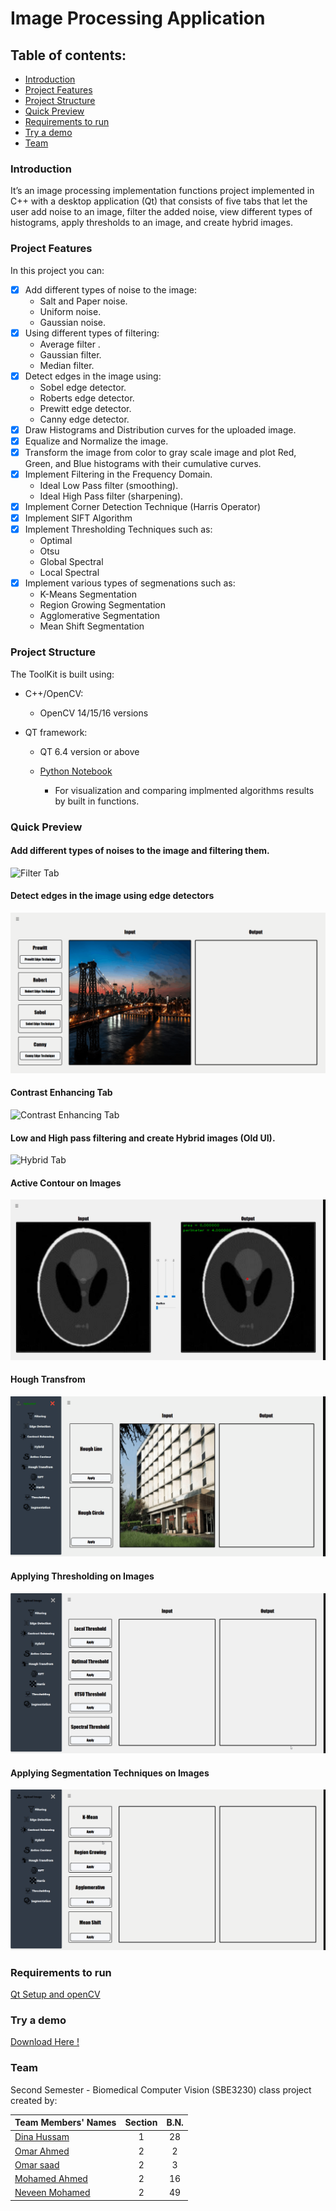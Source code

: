 # Image Processing Application

## Table of contents:
- [Introduction](#introduction)
- [Project Features](#project-features)
- [Project Structure](#project-structure)
- [Quick Preview](#quick-preview)
- [Requirements to run](#Requirements-to-run)
- [Try a demo](#Try-a-demo)
- [Team]()


### Introduction
It’s an image processing implementation functions project implemented in C++ with a desktop application (Qt) that consists of five tabs that let the user add noise to an image, filter the added noise, view different types of histograms, apply thresholds to an image, and create hybrid images. 

### Project Features
In this project you can:
- [x] Add different types of noise to the image:
  - Salt and Paper noise.
  - Uniform noise.
  - Gaussian noise.
- [x] Using different types of filtering:
  - Average filter .
  - Gaussian filter.
  - Median filter.
- [x] Detect edges in the image using:
  - Sobel edge detector.
  - Roberts edge detector.
  - Prewitt edge detector.
  - Canny edge detector.
- [x] Draw Histograms and Distribution curves for the uploaded image.
- [x] Equalize and Normalize the image.
- [x] Transform the image from color to gray scale image and plot Red, Green, and Blue histograms with their cumulative curves.
- [x] Implement Filtering in the Frequency Domain.
  - Ideal Low Pass filter (smoothing).
  - Ideal High Pass filter (sharpening).
- [x] Implement Corner Detection Technique (Harris Operator)
- [x] Implement SIFT Algorithm
- [x] Implement Thresholding Techniques such as:
  - Optimal
  - Otsu
  - Global Spectral
  - Local Spectral
- [x] Implement various types of segmenations such as:
  - K-Means Segmentation
  - Region Growing Segmentation
  - Agglomerative Segmentation
  - Mean Shift Segmentation


### Project Structure
The ToolKit is built using:
- C++/OpenCV:
  - OpenCV 14/15/16 versions

- QT framework:
  - QT 6.4 version or above
 
  - [ Python Notebook ](https://github.com/Dinahussam/Impro-App/blob/main/Python%20Notebook/Task%20in%20python.ipynb)
    - For visualization and comparing implmented algorithms results by built in functions. 


### Quick Preview

#### Add different types of noises to the image and filtering them.
![Filter Tab](https://github.com/MohamedAIsmail/CompVision-ToolKit/blob/main/Gifs/FiltersTab.gif)
#### Detect edges in the image using edge detectors
![Edge Detection Tab](https://github.com/MohamedAIsmail/CompVision-ToolKit/blob/main/Gifs/EdgeDetection.gif)
#### Contrast Enhancing Tab
![Contrast Enhancing Tab](https://github.com/MohamedAIsmail/CompVision-ToolKit/blob/main/Gifs/ContrastEnhancing.gif)
#### Low and High pass filtering and create Hybrid images (Old UI).
![Hybrid Tab](https://user-images.githubusercontent.com/94166833/225074411-a0d8a5cd-3f5b-4b2c-b8b3-4e44015ed536.gif)
#### Active Contour on Images
![Active Contour Tab](https://github.com/MohamedAIsmail/CompVision-ToolKit/blob/main/Gifs/ActiveContour.gif)
#### Hough Transfrom 
![Hough Transfrom Tab](https://github.com/MohamedAIsmail/CompVision-ToolKit/blob/main/Gifs/Hough%20Transfrom.gif)
#### Applying Thresholding on Images
![Threshold Tab](https://github.com/MohamedAIsmail/CompVision-ToolKit/blob/main/Gifs/Thresholding.gif)
#### Applying Segmentation Techniques on Images
![Segmentation Tab](https://github.com/MohamedAIsmail/CompVision-ToolKit/blob/main/Gifs/Segmentation.gif)


### Requirements to run 

[ Qt Setup and openCV ](https://github.com/Dinahussam/Impro-App/files/10972282/Qt.Setup.and.openCV.pdf)


### Try a demo

[ Download Here !](https://www.mediafire.com/file/xefpiecn6spkh7p/ToolKit-Setup.exe/file)


### Team

Second Semester - Biomedical Computer Vision (SBE3230) class project created by:

| Team Members' Names                                  | Section | B.N. |
|------------------------------------------------------|:-------:|:----:|
| [Dina Hussam](https://github.com/Dinahussam)         |    1    |  28  |
| [Omar Ahmed ](https://github.com/omaranwar21)        |    2    |  2   |
| [Omar saad ](https://github.com/Omar-Saad-ELGharbawy)|    2    |  3   |
| [Mohamed Ahmed](https://github.com/MohamedAIsmail)   |    2    |  16  |
| [Neveen Mohamed](https://github.com/NeveenMohamed)   |    2    |  49  |
